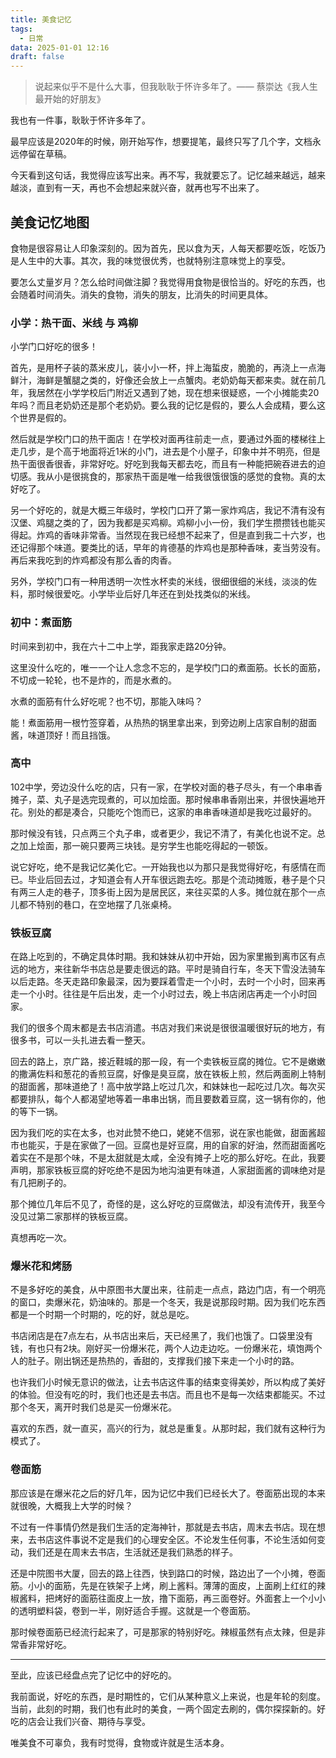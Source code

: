 ```yaml
---
title: 美食记忆
tags:
  - 日常
data: 2025-01-01 12:16
draft: false
---
```


> 说起来似乎不是什么大事，但我耿耿于怀许多年了。—— 蔡崇达《我人生最开始的好朋友》

我也有一件事，耿耿于怀许多年了。

最早应该是2020年的时候，刚开始写作，想要提笔，最终只写了几个字，文档永远停留在草稿。

今天看到这句话，我觉得应该写出来。再不写，我就要忘了。记忆越来越远，越来越淡，直到有一天，再也不会想起来就兴奋，就再也写不出来了。

<!--more-->
## 美食记忆地图

食物是很容易让人印象深刻的。因为首先，民以食为天，人每天都要吃饭，吃饭乃是人生中的大事。其次，我的味觉很优秀，也就特别注意味觉上的享受。

要怎么丈量岁月？怎么给时间做注脚？我觉得用食物是很恰当的。好吃的东西，也会随着时间消失。消失的食物，消失的朋友，比消失的时间更具体。

### 小学：热干面、米线 与 鸡柳

小学门口好吃的很多！

首先，是用杯子装的蒸米皮儿，装小小一杯，拌上海蜇皮，脆脆的，再浇上一点海鲜汁，海鲜是蟹腿之类的，好像还会放上一点蟹肉。老奶奶每天都来卖。就在前几年，我居然在小学学校后门附近又遇到了她，现在想来很疑惑，一个小摊能卖20年吗？而且老奶奶还是那个老奶奶。要么我的记忆是假的，要么人会成精，要么这个世界是假的。

然后就是学校门口的热干面店！在学校对面再往前走一点，要通过外面的楼梯往上走几步，是个高于地面将近1米的小门，进去是个小屋子，印象中并不明亮，但是热干面很香很香，非常好吃。好吃到我每天都去吃，而且有一种能把碗吞进去的迫切感。我从小是很挑食的，那家热干面是唯一给我很饿很饿的感觉的食物。真的太好吃了。

另一个好吃的，就是大概三年级时，学校门口开了第一家炸鸡店，我记不清有没有汉堡、鸡腿之类的了，因为我都是买鸡柳。鸡柳小小一份，我们学生攒攒钱也能买得起。炸鸡的香味非常香。当然现在我已经想不起来了，但是直到我二十六岁，也还记得那个味道。要类比的话，早年的肯德基的炸鸡也是那种香味，麦当劳没有。再后来我吃到的炸鸡都没有那么香的肉香。

另外，学校门口有一种用透明一次性水杯卖的米线，很细很细的米线，淡淡的佐料，那时候很爱吃。小学毕业后好几年还在到处找类似的米线。

### 初中：煮面筋

时间来到初中，我在六十二中上学，距我家走路20分钟。

这里没什么吃的，唯一一个让人念念不忘的，是学校门口的煮面筋。长长的面筋，不切成一轮轮，也不是炸的，而是水煮的。

水煮的面筋有什么好吃呢？也不切，那能入味吗？

能！煮面筋用一根竹签穿着，从热热的锅里拿出来，到旁边刷上店家自制的甜面酱，味道顶好！而且挡饿。

### 高中

102中学，旁边没什么吃的店，只有一家，在学校对面的巷子尽头，有一个串串香摊子，菜、丸子是选完现煮的，可以加烩面。那时候串串香刚出来，并很快遍地开花。别处的都是凑合，只能吃个饱而已，这家的串串香味道却是我吃过最好的。

那时候没有钱，只点两三个丸子串，或者更少，我记不清了，有美化也说不定。总之加上烩面，那一碗只要两三块钱。是穷学生也能吃得起的一顿饭。

说它好吃，绝不是我记忆美化它。一开始我也以为那只是我觉得好吃，有感情在而已。毕业后回去过，才知道会有人开车很远跑去吃。那是个流动摊贩，巷子是个只有两三人走的巷子，顶多街上因为是居民区，来往买菜的人多。摊位就在那个一点儿都不特别的巷口，在空地摆了几张桌椅。

### 铁板豆腐

在路上吃到的，不确定具体时期。我和妹妹从初中开始，因为家里搬到离市区有点远的地方，来往新华书店总是要走很远的路。平时是骑自行车，冬天下雪没法骑车以后走路。冬天走路印象最深，因为要踩着雪走一个小时，去时一个小时，回来再走一个小时。往往是午后出发，走一个小时过去，晚上书店闭店再走一个小时回家。

我们的很多个周末都是去书店消遣。书店对我们来说是很很温暖很好玩的地方，有很多书，可以一头扎进去看一整天。

回去的路上，京广路，接近鞋城的那一段，有一个卖铁板豆腐的摊位。它不是嫩嫩的撒满佐料和葱花的香煎豆腐，好像是臭豆腐，放在铁板上煎，然后两面刷上特制的甜面酱，那味道绝了！高中放学路上吃过几次，和妹妹也一起吃过几次。每次买都要排队，每个人都渴望地等着一串串出锅，而且要数着豆腐，这一锅有你的，他的等下一锅。

因为我们吃的实在太多，也对此赞不绝口，姥姥不信邪，说在家也能做，甜面酱超市也能买，于是在家做了一回。豆腐也是好豆腐，用的自家的好油，然而甜面酱吃着实在不是那个味，不是太甜就是太咸，全没有摊子上吃的那么好吃。在此，我要声明，那家铁板豆腐的好吃绝不是因为地沟油更有味道，人家甜面酱的调味绝对是有几把刷子的。

那个摊位几年后不见了，奇怪的是，这么好吃的豆腐做法，却没有流传开，我至今没见过第二家那样的铁板豆腐。

真想再吃一次。

### 爆米花和烤肠

不是多好吃的美食，从中原图书大厦出来，往前走一点点，路边门店，有一个明亮的窗口，卖爆米花，奶油味的。那是一个冬天，我是说那段时期。因为我们吃东西都是一个时期一个时期的，吃的好，就总是吃。

书店闭店是在7点左右，从书店出来后，天已经黑了，我们也饿了。口袋里没有钱，有也只有2块。刚好买一份爆米花，两个人边走边吃。一份爆米花，填饱两个人的肚子。刚出锅还是热热的，香甜的，支撑我们接下来走一个小时的路。

也许我们小时候无意识的做法，让去书店这件事的结束变得美妙，所以构成了美好的体验。但没有吃的时，我们也还是去书店。而且也不是每一次结束都能买。不过那个冬天，离开时我们总是买一份爆米花。

喜欢的东西，就一直买，高兴的行为，就总是重复。从那时起，我们就有这种行为模式了。

### 卷面筋

那应该是在爆米花之后的好几年，因为记忆中我们已经长大了。卷面筋出现的本来就很晚，大概我上大学的时候？

不过有一件事情仍然是我们生活的定海神针，那就是去书店，周末去书店。现在想来，去书店这件事说不定是我们的心理安全区。不论发生任何事，不论生活如何变动，我们还是在周末去书店，生活就还是我们熟悉的样子。

还是中院图书大厦，回去的路上往西，快到路口的时候，路边出了一个小摊，卷面筋。小小的面筋，先是在铁架子上烤，刷上酱料。薄薄的面皮，上面刷上红红的辣椒酱料，把烤好的面筋往面皮上一放，撸下面筋，再三面卷好。外面套上一个小小的透明塑料袋，卷到一半，刚好适合手握。这就是一个卷面筋。

那时候卷面筋已经流行起来了，可是那家的特别好吃。辣椒虽然有点太辣，但是非常香非常好吃。

---

至此，应该已经盘点完了记忆中的好吃的。

我前面说，好吃的东西，是时期性的，它们从某种意义上来说，也是年轮的刻度。当前，此刻的时期，我们也有此时的美食，一两个固定去刷的，偶尔探探新的。好吃的店会让我们兴奋、期待与享受。

唯美食不可辜负，我有时觉得，食物或许就是生活本身。
